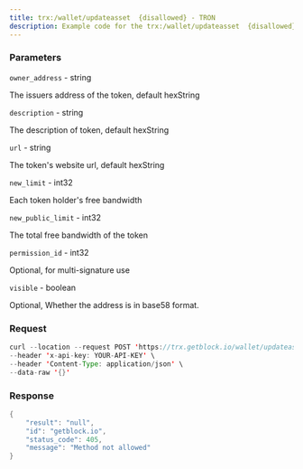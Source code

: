 ```yaml
---
title: trx:/wallet/updateasset  {disallowed} - TRON
description: Example code for the trx:/wallet/updateasset  {disallowed} rest method. Сomplete guide on how to use trx:/wallet/updateasset  {disallowed} rest in GetBlock.io Web3 documentation.
---
```


### Parameters


`owner_address` - string

The issuers address of the token, default hexString

`description` - string

The description of token, default hexString

`url` - string

The token's website url, default hexString

`new_limit` - int32

Each token holder's free bandwidth

`new_public_limit` - int32

The total free bandwidth of the token

`permission_id` - int32

Optional, for multi-signature use

`visible` - boolean

Optional, Whether the address is in base58 format.

### Request

``` java
curl --location --request POST 'https://trx.getblock.io/wallet/updateasset' \
--header 'x-api-key: YOUR-API-KEY' \
--header 'Content-Type: application/json' \
--data-raw '{}'
```

###  Response

``` java
{
    "result": "null",
    "id": "getblock.io",
    "status_code": 405,
    "message": "Method not allowed"
}
```

